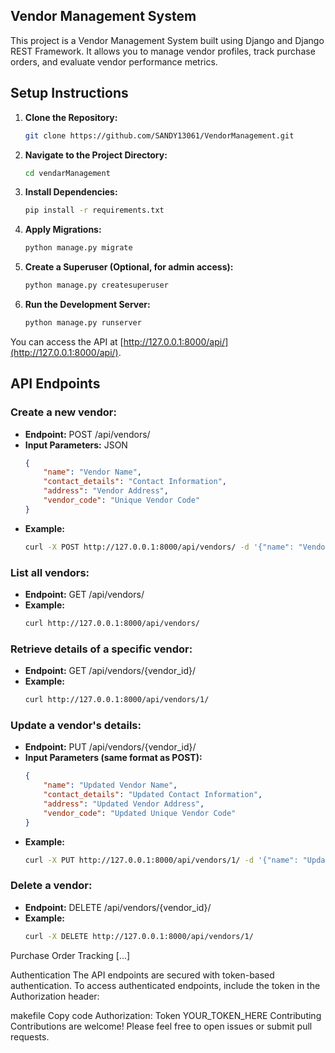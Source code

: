 Vendor Management System
------------------------

This project is a Vendor Management System built using Django and Django REST Framework. It allows you to manage vendor profiles, track purchase orders, and evaluate vendor performance metrics.

Setup Instructions
------------------

1. **Clone the Repository:**

   ```bash
   git clone https://github.com/SANDY13061/VendorManagement.git


2. **Navigate to the Project Directory:**

   ```bash
   cd vendarManagement

3. **Install Dependencies:**
    ```bash
    pip install -r requirements.txt

4. **Apply Migrations:**
    ```bash
    python manage.py migrate

5. **Create a Superuser (Optional, for admin access):**
    ```bash
    python manage.py createsuperuser

6. **Run the Development Server:**
    ```bash
    python manage.py runserver

You can access the API at [http://127.0.0.1:8000/api/](http://127.0.0.1:8000/api/).

## API Endpoints

### Create a new vendor:

- **Endpoint:** POST /api/vendors/
- **Input Parameters:** JSON
  ```json
  {
      "name": "Vendor Name",
      "contact_details": "Contact Information",
      "address": "Vendor Address",
      "vendor_code": "Unique Vendor Code"
  }
- **Example:**
  ```bash
  curl -X POST http://127.0.0.1:8000/api/vendors/ -d '{"name": "Vendor Name", "contact_details": "Contact Information", "address": "Vendor Address", "vendor_code": "Unique Vendor Code"}' -H 'Content-Type: application/json'

### List all vendors:

- **Endpoint:** GET /api/vendors/
- **Example:**
  ```bash
  curl http://127.0.0.1:8000/api/vendors/


### Retrieve details of a specific vendor:

- **Endpoint:** GET /api/vendors/{vendor_id}/
- **Example:**
  ```bash
  curl http://127.0.0.1:8000/api/vendors/1/

### Update a vendor's details:

- **Endpoint:** PUT /api/vendors/{vendor_id}/
- **Input Parameters (same format as POST):**
  ```json
  {
      "name": "Updated Vendor Name",
      "contact_details": "Updated Contact Information",
      "address": "Updated Vendor Address",
      "vendor_code": "Updated Unique Vendor Code"
  }
- **Example:**
  ```bash
  curl -X PUT http://127.0.0.1:8000/api/vendors/1/ -d '{"name": "Updated Vendor Name", "contact_details": "Updated Contact Information", "address": "Updated Vendor Address", "vendor_code": "Updated Unique Vendor Code"}' -H 'Content-Type: application/json'

### Delete a vendor:

- **Endpoint:** DELETE /api/vendors/{vendor_id}/
- **Example:**
  ```bash
  curl -X DELETE http://127.0.0.1:8000/api/vendors/1/
Purchase Order Tracking
[...]

Authentication
The API endpoints are secured with token-based authentication. To access authenticated endpoints, include the token in the Authorization header:

makefile
Copy code
Authorization: Token YOUR_TOKEN_HERE
Contributing
Contributions are welcome! Please feel free to open issues or submit pull requests.
 
